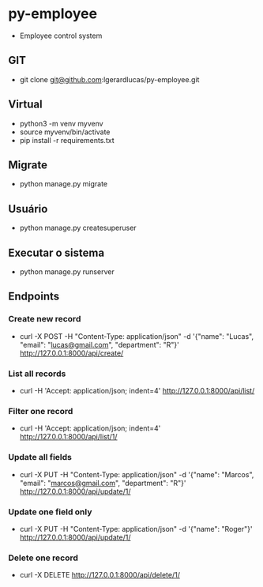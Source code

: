 # py-employee
- Employee control system

## GIT
- git clone git@github.com:lgerardlucas/py-employee.git

## Virtual
- python3 -m venv myvenv
- source myvenv/bin/activate
- pip install -r requirements.txt

## Migrate
- python manage.py migrate

## Usuário
- python manage.py createsuperuser

## Executar o sistema
- python manage.py runserver

## Endpoints
### Create new record
- curl -X POST -H "Content-Type: application/json" -d '{"name": "Lucas", "email": "lucas@gmail.com", "department": "R"}' http://127.0.0.1:8000/api/create/

### List all records
- curl -H 'Accept: application/json; indent=4' http://127.0.0.1:8000/api/list/

### Filter one record
- curl -H 'Accept: application/json; indent=4' http://127.0.0.1:8000/api/list/1/

### Update all fields
- curl -X PUT -H "Content-Type: application/json" -d '{"name": "Marcos", "email": "marcos@gmail.com", "department": "R"}' http://127.0.0.1:8000/api/update/1/

### Update one field only
- curl -X PUT -H "Content-Type: application/json" -d '{"name": "Roger"}' http://127.0.0.1:8000/api/update/1/

### Delete one record
- curl -X DELETE http://127.0.0.1:8000/api/delete/1/
